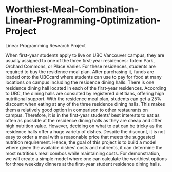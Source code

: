 # Worthiest-Meal-Combination-Linear-Programming-Optimization-Project
Linear Programming Research Project 

When first-year students apply to live on UBC Vancouver campus, they are usually assigned to one of the three first-year residences: Totem Park, Orchard Commons, or Place Vanier. For these residences, students are required to buy the residence meal plan. After purchasing it, funds are loaded onto the UBCcard where students can use to pay for food at many locations on campus including the residence dining halls. There is one residence dining hall located in each of the first-year residences. According to UBC, the dining halls are consulted by registered dietitians, offering high nutritional support. With the residence meal plan, students can get a 25% discount when eating at any of the three residence dining halls. This makes them a relatively good option in comparison to other restaurants on campus.
Therefore, it is in the first-year students’ best interests to eat as often as possible at the residence dining halls as they are cheap and offer high nutrition value. However, deciding on what to eat can be tricky as the residence halls offer a huge variety of dishes. Despite the discount, it is not easy to order a meal with a reasonable price that meets the suggested nutrition requirement. Hence, the goal of this project is to build a model where given the available dishes’ costs and nutrients, it can determine the most nutritious meal combos while maintaining costs. For demonstration, we will create a simple model where one can calculate the worthiest options for three weekday dinners at the first-year student residence dining halls.
